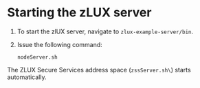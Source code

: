 # Starting the zLUX server

1.  To start the zlUX server, navigate to `zlux-example-server/bin`.
2.  Issue the following command:

    ```
    nodeServer.sh
    ```
The ZLUX Secure Services address space \(`zssServer.sh\`) starts automatically.

